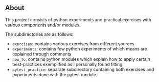 ## About
This project consists of python experiments and practical
exercises with various components and/or modules.

The subdirectories are as follows:
- `exercises`: contains various exercises from different
sources
- `experiments`: contains few python experiments of which
means are explained through comments
- `how_to`: contains python modules which explain how
to apply certain best-practices exemplified as I personally
found fitting
- `pytest_practice`: separate subdirectory containing both
exercises and experiments done with the pytest module
